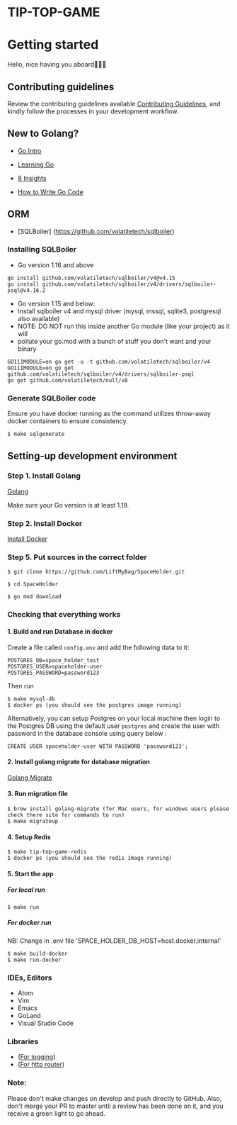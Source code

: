 # TIP-TOP-GAME

# Getting started

Hello, nice having you aboard🤝🕺🏼

## Contributing guidelines

Review the contributing guidelines available [Contributing Guidelines](CONTRIBUTION.md), and kindly follow the processes
in your development workflow.

## New to Golang?

- [Go Intro](https://tour.golang.org)

- [Learning Go](https://medium.com/go-go-go/learning-go-golang-47127a796323)

- [8 Insights](https://medium.com/go-go-go/golang-8-insights-of-the-first-weeks-of-the-real-usage-f01290811b8b)

- [How to Write Go Code](https://golang.org/doc/code.html)

## ORM

- [SQLBoiler] (https://github.com/volatiletech/sqlboiler)

### Installing SQLBoiler
- Go version 1.16 and above

```
go install github.com/volatiletech/sqlboiler/v4@v4.15
go install github.com/volatiletech/sqlboiler/v4/drivers/sqlboiler-psql@v4.16.2
```

- Go version 1.15 and below:
- Install sqlboiler v4 and mysql  driver (mysql, mssql, sqlite3, postgresql also available)
- NOTE: DO NOT run this inside another Go module (like your project) as it will
- pollute your go.mod with a bunch of stuff you don't want and your binary

```
GO111MODULE=on go get -u -t github.com/volatiletech/sqlboiler/v4
GO111MODULE=on go get github.com/volatiletech/sqlboiler/v4/drivers/sqlboiler-psql
go get github.com/volatiletech/null/v8
```

### Generate SQLBoiler code

Ensure you have docker running as the command utilizes throw-away docker containers to ensure consistency.

```
$ make sqlgenerate
```

## Setting-up development environment

### Step 1. Install Golang

[Golang](https://golang.org/doc/install)

Make sure your Go version is at least 1.19.

### Step 2. Install Docker

[Install Docker](https://orbstack.dev)

### Step 5. Put sources in the correct folder

```
$ git clone https://github.com/LiftMyBag/SpaceHolder.git

$ cd SpaceHolder

$ go mod download
```

### Checking that everything works

#### 1. Build and run Database in docker

Create a file called `config.env` and add the following data to it:
```
POSTGRES_DB=space_holder_test
POSTGRES_USER=spaceholder-user
POSTGRES_PASSWORD=password123
```
Then run
```
$ make mysql-db
$ docker ps (you should see the postgres image running)
```

Alternatively, you can setup Postgres on your local machine then login to the Postgres DB using the default user `postgres` and create the user with password in the database
console using query below :

`CREATE USER spaceholder-user WITH PASSWORD 'password123';`

#### 2. Install golang migrate for database migration

[Golang Migrate](https://github.com/golang-migrate/migrate/tree/master/cmd/migrate)

#### 3. Run migration file
```
$ brew install golang-migrate (for Mac users, for windows users please check there site for commands to run)
$ make migrateup
```

#### 4. Setup Redis

```
$ make tip-top-game-redis
$ docker ps (you should see the redis image running)
```

#### 5. Start the app

##### For local run

```
$ make run
```

##### For docker run

NB: Change in .env file 'SPACE_HOLDER_DB_HOST=host.docker.internal'

```
$ make build-docker
$ make run-docker
```

### IDEs, Editors

- Atom
- Vim
- Emacs
- GoLand
- Visual Studio Code

### Libraries
- ([For logging](https://github.com/rs/zerolog))
- ([For http router](https://github.com/gin-gonic/gin))


### Note:

Please don't make changes on develop and push directly to GitHub. Also, don't merge your PR to master until a review has
been done on it, and you receive a green light to go ahead.
